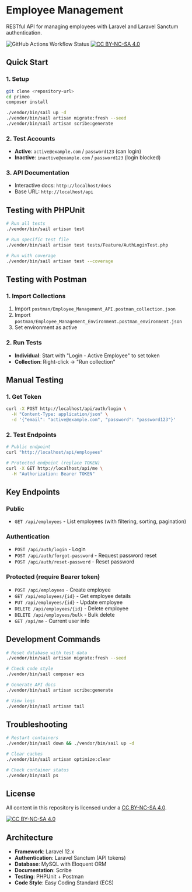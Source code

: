 # Employee Management

RESTful API for managing employees with Laravel and Laravel Sanctum authentication.

![GitHub Actions Workflow Status](https://img.shields.io/github/actions/workflow/status/gander/Employee-Management/laravel.yml?branch=master&style=flat&logo=laravel&logoColor=white&label=test)
[![CC BY-NC-SA 4.0][cc-by-nc-sa-shield]][cc-by-nc-sa]

## Quick Start

### 1. Setup
```bash
git clone <repository-url>
cd primeo
composer install
```

```bash
./vendor/bin/sail up -d
./vendor/bin/sail artisan migrate:fresh --seed
./vendor/bin/sail artisan scribe:generate
```

### 2. Test Accounts
- **Active**: `active@example.com` / `password123` (can login)
- **Inactive**: `inactive@example.com` / `password123` (login blocked)

### 3. API Documentation
- Interactive docs: `http://localhost/docs`
- Base URL: `http://localhost/api`

## Testing with PHPUnit

```bash
# Run all tests
./vendor/bin/sail artisan test

# Run specific test file
./vendor/bin/sail artisan test tests/Feature/AuthLoginTest.php

# Run with coverage
./vendor/bin/sail artisan test --coverage
```

## Testing with Postman

### 1. Import Collections
1. Import `postman/Employee_Management_API.postman_collection.json`
2. Import `postman/Employee_Management_Environment.postman_environment.json`
3. Set environment as active

### 2. Run Tests
- **Individual**: Start with "Login - Active Employee" to set token
- **Collection**: Right-click → "Run collection"

## Manual Testing

### 1. Get Token
```bash
curl -X POST http://localhost/api/auth/login \
  -H "Content-Type: application/json" \
  -d '{"email": "active@example.com", "password": "password123"}'
```

### 2. Test Endpoints
```bash
# Public endpoint
curl "http://localhost/api/employees"

# Protected endpoint (replace TOKEN)
curl -X GET http://localhost/api/me \
  -H "Authorization: Bearer TOKEN"
```

## Key Endpoints

### Public
- `GET /api/employees` - List employees (with filtering, sorting, pagination)

### Authentication
- `POST /api/auth/login` - Login
- `POST /api/auth/forgot-password` - Request password reset
- `POST /api/auth/reset-password` - Reset password

### Protected (require Bearer token)
- `POST /api/employees` - Create employee
- `GET /api/employees/{id}` - Get employee details
- `PUT /api/employees/{id}` - Update employee
- `DELETE /api/employees/{id}` - Delete employee
- `DELETE /api/employees/bulk` - Bulk delete
- `GET /api/me` - Current user info

## Development Commands

```bash
# Reset database with test data
./vendor/bin/sail artisan migrate:fresh --seed

# Check code style
./vendor/bin/sail composer ecs

# Generate API docs
./vendor/bin/sail artisan scribe:generate

# View logs
./vendor/bin/sail artisan tail
```

## Troubleshooting

```bash
# Restart containers
./vendor/bin/sail down && ./vendor/bin/sail up -d

# Clear caches
./vendor/bin/sail artisan optimize:clear

# Check container status
./vendor/bin/sail ps
```

## License

All content in this repository is licensed under a
[CC BY-NC-SA 4.0](https://creativecommons.org/licenses/by-nc-sa/4.0/).

[![CC BY-NC-SA 4.0][cc-by-nc-sa-image]][cc-by-nc-sa]

[cc-by-nc-sa]: http://creativecommons.org/licenses/by-nc-sa/4.0/
[cc-by-nc-sa-image]: https://licensebuttons.net/l/by-nc-sa/4.0/88x31.png
[cc-by-nc-sa-shield]: https://img.shields.io/badge/License-CC%20BY--NC--SA%204.0-lightgrey.svg

## Architecture

- **Framework**: Laravel 12.x
- **Authentication**: Laravel Sanctum (API tokens)
- **Database**: MySQL with Eloquent ORM
- **Documentation**: Scribe
- **Testing**: PHPUnit + Postman
- **Code Style**: Easy Coding Standard (ECS)
